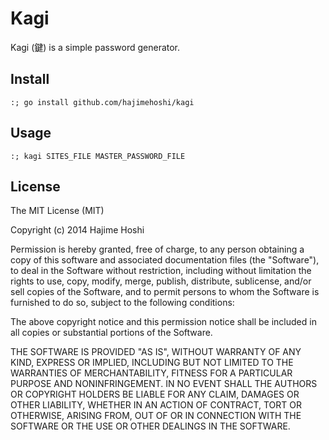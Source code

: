 Kagi
====

Kagi (鍵) is a simple password generator.

Install
-------

```
:; go install github.com/hajimehoshi/kagi 
```

Usage
-----

```
:; kagi SITES_FILE MASTER_PASSWORD_FILE
```

License
-------

The MIT License (MIT)

Copyright (c) 2014 Hajime Hoshi

Permission is hereby granted, free of charge, to any person obtaining a copy
of this software and associated documentation files (the "Software"), to deal
in the Software without restriction, including without limitation the rights
to use, copy, modify, merge, publish, distribute, sublicense, and/or sell
copies of the Software, and to permit persons to whom the Software is
furnished to do so, subject to the following conditions:

The above copyright notice and this permission notice shall be included in
all copies or substantial portions of the Software.

THE SOFTWARE IS PROVIDED "AS IS", WITHOUT WARRANTY OF ANY KIND, EXPRESS OR
IMPLIED, INCLUDING BUT NOT LIMITED TO THE WARRANTIES OF MERCHANTABILITY,
FITNESS FOR A PARTICULAR PURPOSE AND NONINFRINGEMENT. IN NO EVENT SHALL THE
AUTHORS OR COPYRIGHT HOLDERS BE LIABLE FOR ANY CLAIM, DAMAGES OR OTHER
LIABILITY, WHETHER IN AN ACTION OF CONTRACT, TORT OR OTHERWISE, ARISING FROM,
OUT OF OR IN CONNECTION WITH THE SOFTWARE OR THE USE OR OTHER DEALINGS IN
THE SOFTWARE.
